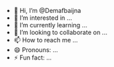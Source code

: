 - 👋 Hi, I’m @Demafbaijna
- 👀 I’m interested in ...
- 🌱 I’m currently learning ...
- 💞️ I’m looking to collaborate on ...
- 📫 How to reach me ...
- 😄 Pronouns: ...
- ⚡ Fun fact: ...

<!---
Demafbaijna/Demafbaijna is a ✨ special ✨ repository because its `README.md` (this file) appears on your GitHub profile.
You can click the Preview link to take a look at your changes.
--->
